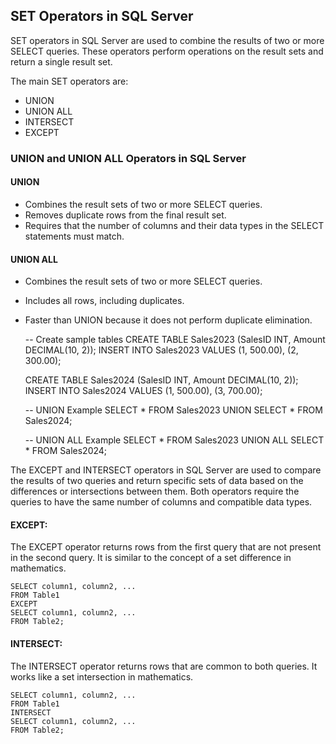 ## SET Operators in SQL Server
<p>SET operators in SQL Server are used to combine the results of two or more SELECT queries. These operators perform operations on the result sets and return a single result set. </p>
    The main SET operators are:

- UNION
- UNION ALL
- INTERSECT
- EXCEPT

### UNION and UNION ALL Operators in SQL Server
#### UNION
- Combines the result sets of two or more SELECT queries.
- Removes duplicate rows from the final result set.
- Requires that the number of columns and their data types in the SELECT statements must match.
#### UNION ALL
- Combines the result sets of two or more SELECT queries.
- Includes all rows, including duplicates.
- Faster than UNION because it does not perform duplicate elimination.

    -- Create sample tables
    CREATE TABLE Sales2023 (SalesID INT, Amount DECIMAL(10, 2));
    INSERT INTO Sales2023 VALUES (1, 500.00), (2, 300.00);

    CREATE TABLE Sales2024 (SalesID INT, Amount DECIMAL(10, 2));
    INSERT INTO Sales2024 VALUES (1, 500.00), (3, 700.00);

    -- UNION Example
    SELECT * FROM Sales2023
    UNION
    SELECT * FROM Sales2024;

    -- UNION ALL Example
    SELECT * FROM Sales2023
    UNION ALL
    SELECT * FROM Sales2024;



<p>
The EXCEPT and INTERSECT operators in SQL Server are used to compare the results of two queries and return specific sets of data based on the differences or intersections between them. Both operators require the queries to have the same number of columns and compatible data types.
</p>

#### EXCEPT:
<p>The EXCEPT operator returns rows from the first query that are not present in the second query. It is similar to the concept of a set difference in mathematics.</p>

    SELECT column1, column2, ...
    FROM Table1
    EXCEPT
    SELECT column1, column2, ...
    FROM Table2;

#### INTERSECT:
<p>The INTERSECT operator returns rows that are common to both queries. It works like a set intersection in mathematics.</p>

    SELECT column1, column2, ...
    FROM Table1
    INTERSECT
    SELECT column1, column2, ...
    FROM Table2;



